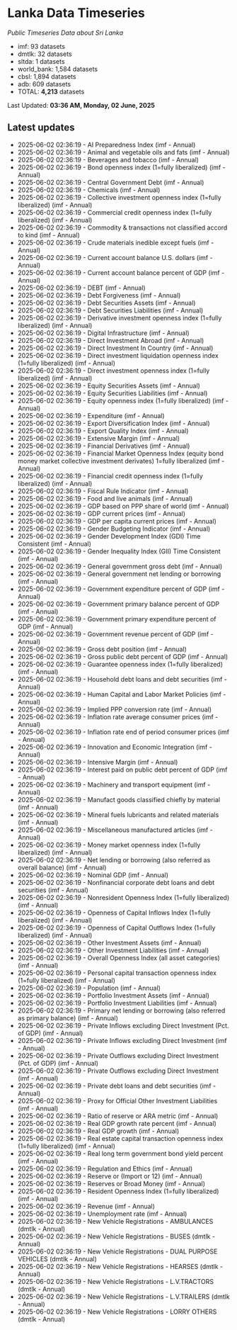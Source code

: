 # Lanka Data Timeseries
*Public Timeseries Data about Sri Lanka*

* imf: 93 datasets
* dmtlk: 32 datasets
* sltda: 1 datasets
* world_bank: 1,584 datasets
* cbsl: 1,894 datasets
* adb: 609 datasets
* TOTAL: **4,213** datasets

Last Updated: **03:36 AM, Monday, 02 June, 2025**

## Latest updates

* 2025-06-02 02:36:19 - AI Preparedness Index (imf - Annual)
* 2025-06-02 02:36:19 - Animal and vegetable oils and fats (imf - Annual)
* 2025-06-02 02:36:19 - Beverages and tobacco (imf - Annual)
* 2025-06-02 02:36:19 - Bond openness index (1=fully liberalized) (imf - Annual)
* 2025-06-02 02:36:19 - Central Government Debt (imf - Annual)
* 2025-06-02 02:36:19 - Chemicals (imf - Annual)
* 2025-06-02 02:36:19 - Collective investment openness index (1=fully liberalized) (imf - Annual)
* 2025-06-02 02:36:19 - Commercial credit openness index (1=fully liberalized) (imf - Annual)
* 2025-06-02 02:36:19 - Commodity & transactions not classified accord to kind (imf - Annual)
* 2025-06-02 02:36:19 - Crude materials inedible except fuels (imf - Annual)
* 2025-06-02 02:36:19 - Current account balance U.S. dollars (imf - Annual)
* 2025-06-02 02:36:19 - Current account balance percent of GDP (imf - Annual)
* 2025-06-02 02:36:19 - DEBT (imf - Annual)
* 2025-06-02 02:36:19 - Debt Forgiveness (imf - Annual)
* 2025-06-02 02:36:19 - Debt Securities Assets (imf - Annual)
* 2025-06-02 02:36:19 - Debt Securities Liabilities (imf - Annual)
* 2025-06-02 02:36:19 - Derivative investment openness index (1=fully liberalized) (imf - Annual)
* 2025-06-02 02:36:19 - Digital Infrastructure (imf - Annual)
* 2025-06-02 02:36:19 - Direct Investment Abroad (imf - Annual)
* 2025-06-02 02:36:19 - Direct Investment In Country (imf - Annual)
* 2025-06-02 02:36:19 - Direct investment liquidation openness index (1=fully liberalized) (imf - Annual)
* 2025-06-02 02:36:19 - Direct investment openness index (1=fully liberalized) (imf - Annual)
* 2025-06-02 02:36:19 - Equity Securities Assets (imf - Annual)
* 2025-06-02 02:36:19 - Equity Securities Liabilities (imf - Annual)
* 2025-06-02 02:36:19 - Equity openness index (1=fully liberalized) (imf - Annual)
* 2025-06-02 02:36:19 - Expenditure (imf - Annual)
* 2025-06-02 02:36:19 - Export Diversification Index (imf - Annual)
* 2025-06-02 02:36:19 - Export Quality Index (imf - Annual)
* 2025-06-02 02:36:19 - Extensive Margin (imf - Annual)
* 2025-06-02 02:36:19 - Financial Derivatives (imf - Annual)
* 2025-06-02 02:36:19 - Financial Market Openness Index (equity bond money market collective investment derivates) 1=fully liberalized (imf - Annual)
* 2025-06-02 02:36:19 - Financial credit openness index (1=fully liberalized) (imf - Annual)
* 2025-06-02 02:36:19 - Fiscal Rule Indicator (imf - Annual)
* 2025-06-02 02:36:19 - Food and live animals (imf - Annual)
* 2025-06-02 02:36:19 - GDP based on PPP share of world (imf - Annual)
* 2025-06-02 02:36:19 - GDP current prices (imf - Annual)
* 2025-06-02 02:36:19 - GDP per capita current prices (imf - Annual)
* 2025-06-02 02:36:19 - Gender Budgeting Indicator (imf - Annual)
* 2025-06-02 02:36:19 - Gender Development Index (GDI) Time Consistent (imf - Annual)
* 2025-06-02 02:36:19 - Gender Inequality Index (GII) Time Consistent (imf - Annual)
* 2025-06-02 02:36:19 - General government gross debt (imf - Annual)
* 2025-06-02 02:36:19 - General government net lending or borrowing (imf - Annual)
* 2025-06-02 02:36:19 - Government expenditure percent of GDP (imf - Annual)
* 2025-06-02 02:36:19 - Government primary balance percent of GDP (imf - Annual)
* 2025-06-02 02:36:19 - Government primary expenditure percent of GDP (imf - Annual)
* 2025-06-02 02:36:19 - Government revenue percent of GDP (imf - Annual)
* 2025-06-02 02:36:19 - Gross debt position (imf - Annual)
* 2025-06-02 02:36:19 - Gross public debt percent of GDP (imf - Annual)
* 2025-06-02 02:36:19 - Guarantee openness index (1=fully liberalized) (imf - Annual)
* 2025-06-02 02:36:19 - Household debt loans and debt securities (imf - Annual)
* 2025-06-02 02:36:19 - Human Capital and Labor Market Policies (imf - Annual)
* 2025-06-02 02:36:19 - Implied PPP conversion rate (imf - Annual)
* 2025-06-02 02:36:19 - Inflation rate average consumer prices (imf - Annual)
* 2025-06-02 02:36:19 - Inflation rate end of period consumer prices (imf - Annual)
* 2025-06-02 02:36:19 - Innovation and Economic Integration (imf - Annual)
* 2025-06-02 02:36:19 - Intensive Margin (imf - Annual)
* 2025-06-02 02:36:19 - Interest paid on public debt percent of GDP (imf - Annual)
* 2025-06-02 02:36:19 - Machinery and transport equipment (imf - Annual)
* 2025-06-02 02:36:19 - Manufact goods classified chiefly by material (imf - Annual)
* 2025-06-02 02:36:19 - Mineral fuels lubricants and related materials (imf - Annual)
* 2025-06-02 02:36:19 - Miscellaneous manufactured articles (imf - Annual)
* 2025-06-02 02:36:19 - Money market openness index (1=fully liberalized) (imf - Annual)
* 2025-06-02 02:36:19 - Net lending or borrowing (also referred as overall balance) (imf - Annual)
* 2025-06-02 02:36:19 - Nominal GDP (imf - Annual)
* 2025-06-02 02:36:19 - Nonfinancial corporate debt loans and debt securities (imf - Annual)
* 2025-06-02 02:36:19 - Nonresident Openness Index (1=fully liberalized) (imf - Annual)
* 2025-06-02 02:36:19 - Openness of Capital Inflows Index (1=fully liberalized) (imf - Annual)
* 2025-06-02 02:36:19 - Openness of Capital Outflows Index (1=fully liberalized) (imf - Annual)
* 2025-06-02 02:36:19 - Other Investment Assets (imf - Annual)
* 2025-06-02 02:36:19 - Other Investment Liabilities (imf - Annual)
* 2025-06-02 02:36:19 - Overall Openness Index (all asset categories) (imf - Annual)
* 2025-06-02 02:36:19 - Personal capital transaction openness index (1=fully liberalized) (imf - Annual)
* 2025-06-02 02:36:19 - Population (imf - Annual)
* 2025-06-02 02:36:19 - Portfolio Investment Assets (imf - Annual)
* 2025-06-02 02:36:19 - Portfolio Investment Liabilities (imf - Annual)
* 2025-06-02 02:36:19 - Primary net lending or borrowing (also referred as primary balance) (imf - Annual)
* 2025-06-02 02:36:19 - Private Inflows excluding Direct Investment (Pct. of GDP) (imf - Annual)
* 2025-06-02 02:36:19 - Private Inflows excluding Direct Investment (imf - Annual)
* 2025-06-02 02:36:19 - Private Outflows excluding Direct Investment (Pct. of GDP) (imf - Annual)
* 2025-06-02 02:36:19 - Private Outflows excluding Direct Investment (imf - Annual)
* 2025-06-02 02:36:19 - Private debt loans and debt securities (imf - Annual)
* 2025-06-02 02:36:19 - Proxy for Official Other Investment Liabilities (imf - Annual)
* 2025-06-02 02:36:19 - Ratio of reserve or ARA metric (imf - Annual)
* 2025-06-02 02:36:19 - Real GDP growth rate percent (imf - Annual)
* 2025-06-02 02:36:19 - Real GDP growth (imf - Annual)
* 2025-06-02 02:36:19 - Real estate capital transaction openness index (1=fully liberalized) (imf - Annual)
* 2025-06-02 02:36:19 - Real long term government bond yield percent (imf - Annual)
* 2025-06-02 02:36:19 - Regulation and Ethics (imf - Annual)
* 2025-06-02 02:36:19 - Reserve or (Import or 12) (imf - Annual)
* 2025-06-02 02:36:19 - Reserves or Broad Money (imf - Annual)
* 2025-06-02 02:36:19 - Resident Openness Index (1=fully liberalized) (imf - Annual)
* 2025-06-02 02:36:19 - Revenue (imf - Annual)
* 2025-06-02 02:36:19 - Unemployment rate (imf - Annual)
* 2025-06-02 02:36:19 - New Vehicle Registrations - AMBULANCES (dmtlk - Annual)
* 2025-06-02 02:36:19 - New Vehicle Registrations - BUSES (dmtlk - Annual)
* 2025-06-02 02:36:19 - New Vehicle Registrations - DUAL PURPOSE VEHICLES (dmtlk - Annual)
* 2025-06-02 02:36:19 - New Vehicle Registrations - HEARSES (dmtlk - Annual)
* 2025-06-02 02:36:19 - New Vehicle Registrations - L.V.TRACTORS (dmtlk - Annual)
* 2025-06-02 02:36:19 - New Vehicle Registrations - L.V.TRAILERS (dmtlk - Annual)
* 2025-06-02 02:36:19 - New Vehicle Registrations - LORRY OTHERS (dmtlk - Annual)
